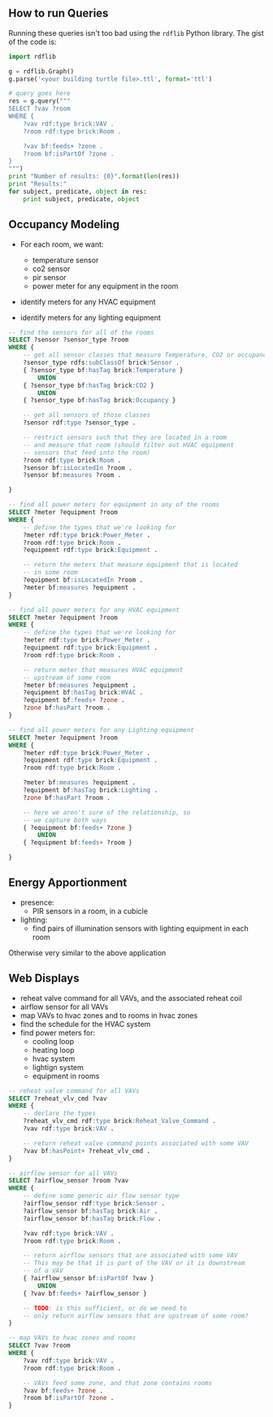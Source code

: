## How to run Queries

Running these queries isn't too bad using the `rdflib` Python library. The gist of the code
is:

```python
import rdflib

g = rdflib.Graph()
g.parse('<your building turtle file>.ttl', format='ttl')

# query goes here
res = g.query("""
SELECT ?vav ?room
WHERE {
    ?vav rdf:type brick:VAV .
    ?room rdf:type brick:Room .

    ?vav bf:feeds+ ?zone .
    ?room bf:isPartOf ?zone .
}
""")
print "Number of results: {0}".format(len(res))
print "Results:"
for subject, predicate, object in res:
    print subject, predicate, object
```

## Occupancy Modeling

- For each room, we want:
  - temperature sensor
  - co2 sensor
  - pir sensor
  - power meter for any equipment in the room

- identify meters for any HVAC equipment
- identify meters for any lighting equipment

```sql
-- find the sensors for all of the rooms
SELECT ?sensor ?sensor_type ?room
WHERE {
    -- get all sensor classes that measure Temperature, CO2 or occupancy
    ?sensor_type rdfs:subClassOf brick:Sensor .
    { ?sensor_type bf:hasTag brick:Temperature }
        UNION
    { ?sensor_type bf:hasTag brick:CO2 }
        UNION
    { ?sensor_type bf:hasTag brick:Occupancy }

    -- get all sensors of those classes
    ?sensor rdf:type ?sensor_type .

    -- restrict sensors such that they are located in a room
    -- and measure that room (should filter out HVAC equipment
    -- sensors that feed into the room)
    ?room rdf:type brick:Room .
    ?sensor bf:isLocatedIn ?room .
    ?sensor bf:measures ?room .

}

-- find all power meters for equipment in any of the rooms
SELECT ?meter ?equipment ?room
WHERE {
    -- define the types that we're looking for
    ?meter rdf:type brick:Power_Meter .
    ?room rdf:type brick:Room .
    ?equipment rdf:type brick:Equipment .

    -- return the meters that measure equipment that is located
    -- in some room
    ?equipment bf:isLocatedIn ?room .
    ?meter bf:measures ?equipment .
}

-- find all power meters for any HVAC equipment
SELECT ?meter ?equipment ?room
WHERE {
    -- define the types that we're looking for
    ?meter rdf:type brick:Power_Meter .
    ?equipment rdf:type brick:Equipment .
    ?room rdf:type brick:Room .

    -- return meter that measures HVAC equipment
    -- upstream of some room
    ?meter bf:measures ?equipment .
    ?equipment bf:hasTag brick:HVAC .
    ?equipment bf:feeds+ ?zone .
    ?zone bf:hasPart ?room .
}

-- find all power meters for any Lighting equipment
SELECT ?meter ?equipment ?room
WHERE {
    ?meter rdf:type brick:Power_Meter .
    ?equipment rdf:type brick:Equipment .
    ?room rdf:type brick:Room .

    ?meter bf:measures ?equipment .
    ?equipment bf:hasTag brick:Lighting .
    ?zone bf:hasPart ?room .

    -- here we aren't sure of the relationship, so
    -- we capture both ways
    { ?equipment bf:feeds+ ?zone }
        UNION
    { ?equipment bf:feeds+ ?room }

}
```


## Energy Apportionment

- presence:
    - PIR sensors in a room, in a cubicle
- lighting:
    - find pairs of illumination sensors with lighting equipment in each room

Otherwise very similar to the above application

## Web Displays

- reheat valve command for all VAVs, and the associated reheat coil
- airflow sensor for all VAVs
- map VAVs to hvac zones and to rooms in hvac zones
- find the schedule for the HVAC system
- find power meters for:
    - cooling loop
    - heating loop
    - hvac system
    - lightign system
    - equipment in rooms


```sql
-- reheat valve command for all VAVs
SELECT ?reheat_vlv_cmd ?vav
WHERE {
    -- declare the types
    ?reheat_vlv_cmd rdf:type brick:Reheat_Valve_Command .
    ?vav rdf:type brick:VAV .

    -- return reheat valve command points associated with some VAV
    ?vav bf:hasPoint+ ?reheat_vlv_cmd .
}

-- airflow sensor for all VAVs
SELECT ?airflow_sensor ?room ?vav
WHERE {
    -- define some generic air flow sensor type
    ?airflow_sensor rdf:type brick:Sensor .
    ?airflow_sensor bf:hasTag brick:Air .
    ?airflow_sensor bf:hasTag brick:Flow .

    ?vav rdf:type brick:VAV .
    ?room rdf:type brick:Room .

    -- return airflow sensors that are associated with some VAV
    -- This may be that it is part of the VAV or it is downstream
    -- of a VAV
    { ?airflow_sensor bf:isPartOf ?vav }
        UNION
    { ?vav bf:feeds+ ?airflow_sensor }

    -- TODO: is this sufficient, or do we need to
    -- only return airflow sensors that are upstream of some room?
}

-- map VAVs to hvac zones and rooms
SELECT ?vav ?room
WHERE {
    ?vav rdf:type brick:VAV .
    ?room rdf:type brick:Room .

    -- VAVs feed some zone, and that zone contains rooms
    ?vav bf:feeds+ ?zone .
    ?room bf:isPartOf ?zone .
}
```
